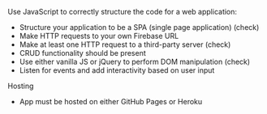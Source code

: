 Use JavaScript to correctly structure the code for a web application:

- Structure your application to be a SPA (single page application) (check)
- Make HTTP requests to your own Firebase URL
- Make at least one HTTP request to a third-party server (check)
- CRUD functionality should be present
- Use either vanilla JS or jQuery to perform DOM manipulation (check)
 - Listen for events and add interactivity based on user input

Hosting
- App must be hosted on either GitHub Pages or Heroku